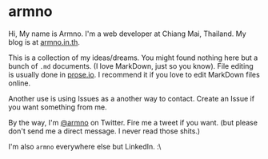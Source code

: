 armno
=====

Hi, My name is Armno. I'm a web developer at Chiang Mai, Thailand. My blog is at [armno.in.th](http://armno.in.th).

This is a collection of my ideas/dreams. You might found nothing here but a bunch of `.md` documents. (I love MarkDown, just so you know). File editing is usually done in [prose.io](http://prose.io). I recommend it if you love to edit MarkDown files online.

Another use is using Issues as a another way to contact. Create an Issue if you want something from me.

By the way, I'm [@armno](https://twitter.com/armno) on Twitter. Fire me a tweet if you want. (but please don't send me a direct message. I never read those shits.)

I'm also `armno` everywhere else but LinkedIn. :\
